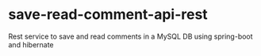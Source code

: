 # save-read-comment-api-rest
Rest service to save and read comments in a MySQL DB using spring-boot and hibernate
